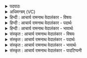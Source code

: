 <details><summary>पदपाठः</summary>

एव꣢। नः꣣। सोम। परिषिच्य꣡मा꣢नः। प꣣रि। सिच्य꣡मा꣢नः। आ। प꣣वस्व। पूय꣡मा꣢नः। स्व꣣स्ति꣢। सु꣣। अस्ति꣢। इ꣡न्द्र꣢꣯म्। आ। वि꣣श। बृहता꣢। म꣡दे꣢꣯न। व꣣र्ध꣡य꣢। वा꣡च꣢꣯म्। ज꣣न꣡य꣢। पु꣡र꣢꣯न्धिम्। पु꣡र꣢꣯म्। धि꣣म्। ८६१।
</details>

<details><summary>अधिमन्त्रम् (VC)</summary>

- पवमानः सोमः
- पराशरः शाक्त्यः
- त्रिष्टुप्
- धैवतः
</details>

<details><summary>हिन्दी : आचार्य रामनाथ वेदालंकार - विषयः</summary>

अगले मन्त्र में परमकवि परमात्मा के काव्यरस का वर्णन है।
</details>

<details><summary>हिन्दी : आचार्य रामनाथ वेदालंकार - पदार्थः</summary>

पदार्थान्वयभाषाः -  हे (सोम) परमकवि परमात्मा के काव्य से उत्पन्न काव्यानन्दरस ! (एव) सचमुच (परिषिच्यमानः) चारों ओर सींचा जाता हुआ, (पूयमानः) हमारे प्रति प्रेरित होता हुआ, तू (नः) हमारे लिए (स्वस्ति) कल्याण को (आ पवस्व) ला। (बृहता) महान् (मदेन) तृप्ति के साथ (इन्द्रम्) जीवात्मा में (आ विश) प्रवेश कर, (वाचम्) स्तुतिवाणी को (वर्धय) बढ़ा और स्तोता को (पुरन्धिम्) बहुत बुद्धिमान् वा बहुत कर्मवान् (जनय) कर ॥३॥ यहाँ अनेक क्रियाओं का एक कर्त्ता कारक से योग होने के कारण दीपक अलङ्कार है ॥३॥
</details>

<details><summary>हिन्दी : आचार्य रामनाथ वेदालंकार - भावार्थः</summary>

भावार्थभाषाः -  हृदय में सींचा जाता हुआ महाकवि परमात्मा का काव्यानन्दरस सहृदय के हृदय को चमत्कृत करके उसे प्रभुगीतों का गायक, बहुत मेधावी, बहुत कर्मनिष्ठ, उत्साहवान्, सरस और दयालु बना देता है ॥३॥ इस खण्ड में गुरुजन, स्नातक, महाकविकर्म, परमकवि परमात्मा एवं उसके काव्यरस का वर्णन होने से इस खण्ड की पूर्वखण्ड के साथ सङ्गति है ॥ चतुर्थ अध्याय में तृतीय खण्ड समाप्त ॥
</details>

<details><summary>संस्कृत : आचार्य रामनाथ वेदालंकार - विषयः</summary>

अथ परमकवेः परमात्मनः काव्यरसं वर्णयन्नाह।
</details>

<details><summary>संस्कृत : आचार्य रामनाथ वेदालंकार - पदार्थः</summary>

पदार्थान्वयभाषाः -  हे (सोम) परमकवेः परमात्मनः काव्याज्जनित काव्यानन्दरस ! (एव) सत्यम् (परिषिच्यमानः) परिक्षार्यमाणः, (पूयमानः) अस्मान् प्रति प्रेर्यमाणः त्वम् (नः) अस्मभ्यम् (स्वस्ति) भद्रम् (आ पवस्व) आनय। (बृहता) महता (मदेन) तृप्तियोगेन (इन्द्रम्) जीवात्मानम् (आ विश) प्र विश, (वाचम्) स्तुतिवाचम् (वर्धय) वृद्धिं गमय, स्तोतारं च (पुरन्धिम्) बहुधियं बहुकर्माणं वा (जनय) कुरु। [पुरन्धिर्बहुधीः। निरु० ६।१३।५१] ॥३॥ अत्रानेकक्रियाणामेकेन कर्तृकारकेण योगाद् दीपकालङ्कारः ॥३॥
</details>

<details><summary>संस्कृत : आचार्य रामनाथ वेदालंकार - भावार्थः</summary>

भावार्थभाषाः -  हृदये परिषिच्यमानो महाकवेः परमात्मनः काव्यानन्दरसः सहृदयस्य हृदयं चमत्कृत्य तं प्रभुगीतानां गायकं बहुप्रज्ञं बहुक्रियमुत्साहवन्तं सरसं कारुणिकं च कुरुते ॥३॥ अस्मिन् खण्डे गुरूणां, स्नातकस्य, महाकविकर्मणः, परमकवेः परमात्मनस्तत्काव्यरसस्य च वर्णनादेतत्खण्डस्य पूर्वखण्डेन सह संगतिरस्ति ॥
</details>

<details><summary>संस्कृत : आचार्य रामनाथ वेदालंकार - पादटिप्पनी</summary>

टिप्पणी:   १. ऋ० ९।९७।३६,‘मदेन’ इत्यत्र ‘रवे॑ण’ इति भेदः।
</details>